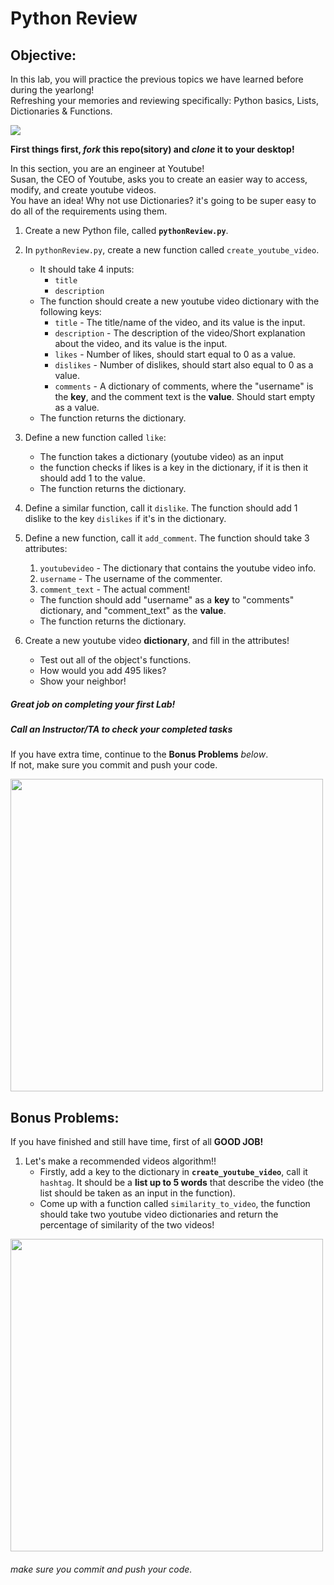# Python Review

## Objective: 
In this lab, you will practice the previous topics we have learned before during the yearlong!  
Refreshing your memories and reviewing specifically: Python basics, Lists, Dictionaries & Functions.


[![](https://camo.githubusercontent.com/131c25bd172508d5f376dd7fe56283ae7fda2194/68747470733a2f2f63646e302e746e7763646e2e636f6d2f77702d636f6e74656e742f626c6f67732e6469722f312f66696c65732f323031372f30392f625563767252632d312d373936783339382e6a7067)]()


**First things first, *fork* this repo(sitory) and *clone* it to your desktop!**


In this section, you are an engineer at Youtube!  
Susan, the CEO of Youtube, asks you to create an easier way to access, modify, and create youtube videos.  
You have an idea! Why not use Dictionaries? it's going to be super easy to do all of the requirements using them.

1. Create a new Python file, called **`pythonReview.py`**.
2. In `pythonReview.py`, create a new function called `create_youtube_video`.
    - It should take 4 inputs:
        - `title` 
        -  `description`
    - The function should create a new youtube video dictionary with the following keys:
        - `title` - The title/name of the video, and its value is the input.
        - `description` - The description of the video/Short explanation about the video, and its value is the input.
        - `likes` - Number of likes, should start equal to 0 as a value.
        - `dislikes` - Number of dislikes, should start also equal to 0 as a value.
        - `comments` - A dictionary of comments, where the "username" is the **key**, and the comment text is the **value**. Should start empty as a value.
    - The function returns the dictionary.

3. Define a new function called `like`:
    - The function takes a dictionary (youtube video) as an input
    - the function checks if likes is a key in the dictionary, if it is then it should add 1 to the value.
    - The function returns the dictionary.

4. Define a similar function, call it `dislike`. The function should add 1 dislike to the key `dislikes` if it's in the dictionary.

5. Define a new function, call it `add_comment`. The function should take 3 attributes:
    1. `youtubevideo` - The dictionary that contains the youtube video info.
    1. `username` - The username of the commenter.
    2. `comment_text` - The actual comment!
    - The function should add "username" as a **key** to "comments" dictionary, and "comment_text" as the **value**.
    - The function returns the dictionary.


6. Create a new youtube video **dictionary**, and fill in the attributes!
    - Test out all of the object's functions.
    - How would you add 495 likes?
    - Show your neighbor!


##### Great job on completing your first Lab!
##### Call an Instructor/TA to check your completed tasks
 

If you have extra time, continue to the **Bonus Problems** *below*. <br>
If not, make sure you commit and push your code.


<img src="https://developers.google.com/youtube/images/youtube_home_page_data_api.png" width="500">




## Bonus Problems: 
If you have finished and still have time, first of all **GOOD JOB!** 

1. Let's make a recommended videos algorithm!!
    - Firstly, add a key to the dictionary in **`create_youtube_video`**, call it `hashtag`. It should be a **list up to 5 words** that describe the video (the list should be taken as an input in the function).
    - Come up with a function called `similarity_to_video`, the function should take two youtube video dictionaries and return the percentage of similarity of the two videos!




<img src="https://cdn.dribbble.com/users/94656/screenshots/1141726/terminal2.gif" width="500">

###### make sure you commit and push your code.
